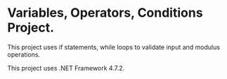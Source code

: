 # Variables, Operators, Conditions Project.
This project uses if statements, while loops to validate input and modulus operations.

This project uses .NET Framework 4.7.2.